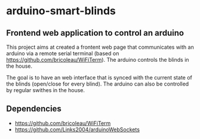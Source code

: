 # arduino-smart-blinds

## Frontend web application to control an arduino
This project aims at created a frontent web page that communicates with an arduino via a remote serial terminal (based on https://github.com/bricoleau/WiFiTerm). The arduino controls the blinds in the house.

The goal is to have an web interface that is synced with the current state of the blinds (open/close for every blind). The arduino can also be controlled by regular swithes in the house.

## Dependencies
* https://github.com/bricoleau/WiFiTerm
* https://github.com/Links2004/arduinoWebSockets
